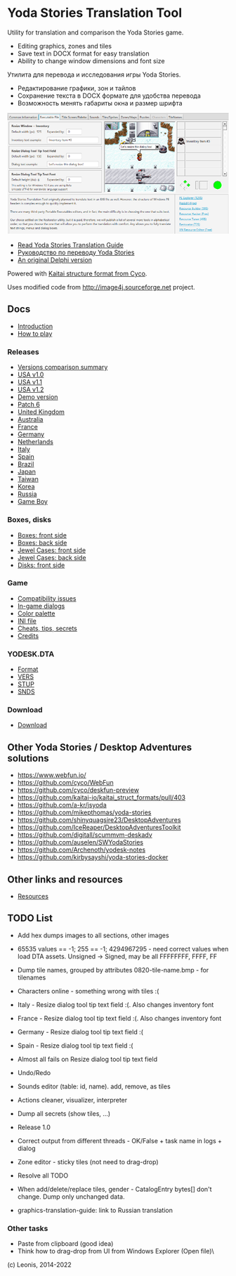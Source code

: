 # Yoda Stories Translation Tool

Utility for translation and comparison the Yoda Stories game.
 
* Editing graphics, zones and tiles
* Save text in DOCX format for easy translation
* Ability to change window dimensions and font size 

Утилита для перевода и исследования игры Yoda Stories.
 
* Редактирование графики, зон и тайлов
* Сохранение текста в DOCX формате для удобства перевода
* Возможность менять габариты окна и размер шрифта

![](./documents/images/gui-exe.png)

* [Read Yoda Stories Translation Guide](documents/translation-guide.md)
* [Руководство по переводу Yoda Stories](documents/ru/translation-guide.md)
* [An original Delphi version](https://github.com/LeonisX/YExplorer)

Powered with [Kaitai structure format from Cyco](https://github.com/cyco/kaitai_struct_formats/blob/add-yodesk/game/yodesk.ksy).

Uses modified code from http://image4j.sourceforge.net project.

## Docs

* [Introduction](documents/introduction.md)
* [How to play](documents/how-to-play.md)

### Releases

* [Versions comparison summary](documents/summary.md)
* [USA v1.0](documents/usa-10.md)
* [USA v1.1](documents/usa-11.md)
* [USA v1.2](documents/usa-12.md)
* [Demo version](documents/demo.md)
* [Patch 6](documents/patch6.md)
* [United Kingdom](documents/uk.md)
* [Australia](documents/australia.md)
* [France](documents/france.md)
* [Germany](documents/germany.md)
* [Netherlands](documents/netherlands.md)
* [Italy](documents/italy.md)
* [Spain](documents/spain.md)
* [Brazil](documents/brazil.md)
* [Japan](documents/japan.md)
* [Taiwan](documents/taiwan.md)
* [Korea](documents/korea.md)
* [Russia](documents/russia.md)
* [Game Boy](documents/gameboy.md)

### Boxes, disks

* [Boxes: front side](documents/box-front.md)
* [Boxes: back side](documents/box-back.md)
* [Jewel Cases: front side](documents/jewel-case-front.md)
* [Jewel Cases: back side](documents/jewel-case-back.md)
* [Disks: front side](documents/disk-front.md)

### Game

* [Compatibility issues](documents/compatibility.md)
* [In-game dialogs](documents/dialogs.md)
* [Color palette](documents/color-palette.md)
* [INI file](documents/ini.md)
* [Cheats, tips, secrets](documents/cheats.md)
* [Credits](documents/credits.md)

### YODESK.DTA

* [Format](documents/dta-format.md)
* [VERS](documents/dta-vers.md)
* [STUP](documents/dta-stup.md)
* [SNDS](documents/dta-snds.md)

### Download

* [Download](documents/download.md)

## Other Yoda Stories / Desktop Adventures solutions

* https://www.webfun.io/
* https://github.com/cyco/WebFun
* https://github.com/cyco/deskfun-preview
* https://github.com/kaitai-io/kaitai_struct_formats/pull/403
* https://github.com/a-kr/jsyoda
* https://github.com/mikepthomas/yoda-stories
* https://github.com/shinyquagsire23/DesktopAdventures
* https://github.com/IceReaper/DesktopAdventuresToolkit
* https://github.com/digitall/scummvm-deskadv
* https://github.com/auselen/SWYodaStories
* https://github.com/Archenoth/yodesk-notes
* https://github.com/kirbysayshi/yoda-stories-docker

## Other links and resources

* [Resources](documents/resources.md)

## TODO List

* Add hex dumps images to all sections, other images
* 65535 values == -1; 255 == -1; 4294967295 - need correct values when load DTA assets. Unsigned -> Signed, may be all
FFFFFFFF, FFFF, FF


* Dump tile names, grouped by attributes 0820-tile-name.bmp - for tilenames
* Characters online - something wrong with tiles :(

* Italy - Resize dialog tool tip text field :(. Also changes inventory font
* France - Resize dialog tool tip text field :(. Also changes inventory font
* Germany - Resize dialog tool tip text field :(
* Spain - Resize dialog tool tip text field :(
* Almost all fails on Resize dialog tool tip text field

* Undo/Redo
* Sounds editor (table: id, name). add, remove, as tiles
* Actions cleaner, visualizer, interpreter
* Dump all secrets (show tiles, ...)
* Release 1.0
* Correct output from different threads - OK/False + task name in logs + dialog
* Zone editor - sticky tiles (not need to drag-drop)
* Resolve all TODO
* When add/delete/replace tiles, gender - CatalogEntry bytes[] don't change. Dump only unchanged data.
* graphics-translation-guide: link to Russian translation

### Other tasks

* Paste from clipboard (good idea)
* Think how to drag-drop from UI from Windows Explorer (Open file)\

(c) Leonis, 2014-2022